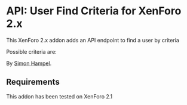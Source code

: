 API: User Find Criteria for XenForo 2.x
=======================================

This XenForo 2.x addon adds an API endpoint to find a user by criteria

Possible criteria are:

By [Simon Hampel](https://twitter.com/SimonHampel).

Requirements
------------

This addon has been tested on XenForo 2.1
